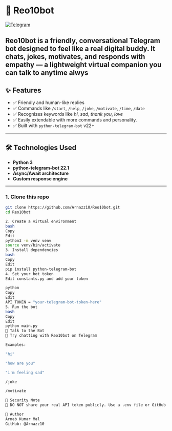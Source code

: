 # 🤖 Reo10bot

[![Telegram](https://img.shields.io/badge/Chat%20with%20Reo10bot-Click%20Here-2ea44f?style=for-the-badge&logo=telegram)](https://t.me/Reo10bot)

**Reo10bot** is a friendly, conversational Telegram bot designed to feel like a real digital buddy. It chats, jokes, motivates, and responds with empathy — a lightweight virtual companion you can talk to anytime alwys
---

## ✨ Features

- ✅ Friendly and human-like replies  
- ✅ Commands like `/start`, `/help`, `/joke`, `/motivate`, `/time`, `/date`  
- ✅ Recognizes keywords like *hi*, *sad*, *thank you*, *love*  
- ✅ Easily extendable with more commands and personality.
- ✅ Built with `python-telegram-bot` v22+

---

## 🛠️ Technologies Used

- **Python 3**
- **python-telegram-bot 22.1**
- **Async/Await architecture**
- **Custom response engine**

---



### 1. Clone this repo

```bash
git clone https://github.com/Arnazz10/Reo10bot.git
cd Reo10bot

2. Create a virtual environment
bash
Copy
Edit
python3 -m venv venv
source venv/bin/activate
3. Install dependencies
bash
Copy
Edit
pip install python-telegram-bot
4. Set your bot token
Edit constants.py and add your token

python
Copy
Edit
API_TOKEN = "your-telegram-bot-token-here"
5. Run the bot
bash
Copy
Edit
python main.py
💬 Talk to the Bot
🧠 Try chatting with Reo10bot on Telegram

Examples:

"hi"

"how are you"

"i'm feeling sad"

/joke

/motivate

🔐 Security Note
🚨 DO NOT share your real API token publicly. Use a .env file or GitHub secrets for production bots.

🙌 Author
Arnab Kumar Mal
GitHub: @Arnazz10


